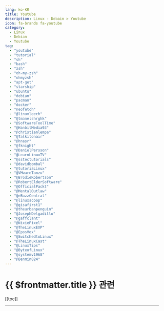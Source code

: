 ```yaml
---
lang: ko-KR
title: Youtube
description: Linux - Debain > Youtube
icon: fa-brands fa-youtube
category:
  - Linux
  - Debian
  - Youtube 
tag: 
  - "youtube"
  - "tutorial"
  - "sh"
  - "bash"
  - "zsh"
  - "oh-my-zsh"
  - "ohmyzsh"
  - "apt-get"
  - "starship"
  - "ubuntu"
  - "debian"
  - "pacman"
  - "docker"
  - "neofetch"
  - "@linuxleech"
  - "@tmanelshrghk"
  - "@SoftwareToolTime"
  - "@HanbitMedia93"
  - "@christianlempa"
  - "@Talkitonair"
  - "@hnasr"
  - "@fknight"
  - "@DanielPersson"
  - "@LearnLinuxTV"
  - "@sstectutorials"
  - "@davidbombal"
  - "@tutoriaLinux"
  - "@VMwareTanzu"
  - "@BrodieRobertson"
  - "@RobertElderSoftware"
  - "@OfficialPackt"
  - "@MentalOutlaw"
  - "@eBuzzCentral"
  - "@linuxscoop"
  - "@gisafirst1"
  - "@theurbanpenguin"
  - "@JosephDelgadillo"
  - "@gaffclant"
  - "@NixiePixel"
  - "@TheLinuxEXP"
  - "@EposVox"
  - "@SwitchedtoLinux"
  - "@TheLinuxCast"
  - "@LinuxTips"
  - "@ByteofLinux"
  - "@systemv1968"
  - "@Benmin824"
---
```


# {{ $frontmatter.title }} 관련

[[toc]]

---

<MyYouTubeItems jsonName="yu-linuxleech" /><!-- Linux Leech -->
<MyYouTubeItems jsonName="yu-tmanelshrghk" /><!-- 스무디tv -->
<MyYouTubeItems jsonName="yu-SoftwareToolTime" /><!-- Software Tool Time -->
<MyYouTubeItems jsonName="yu-HanbitMedia93" /><!-- 한빛미디어 -->
<MyYouTubeItems jsonName="yu-christianlempa" /><!-- Christian Lempa -->
<MyYouTubeItems jsonName="yu-Talkitonair" /><!-- TalkIT -->
<MyYouTubeItems jsonName="yu-hnasr" /><!-- Hussein Nasser -->
<MyYouTubeItems jsonName="yu-fknight" /><!-- ForrestKnight -->
<MyYouTubeItems jsonName="yu-DanielPersson" /><!-- Daniel Persson -->
<MyYouTubeItems jsonName="yu-LearnLinuxTV" /><!-- Learn Linux TV -->
<MyYouTubeItems jsonName="yu-sstectutorials" /><!-- SSTec Tutorials -->
<MyYouTubeItems jsonName="yu-davidbombal" /><!-- David Bombal -->
<MyYouTubeItems jsonName="yu-tutoriaLinux" /><!-- tutoriaLinux -->
<MyYouTubeItems jsonName="yu-VMwareTanzu" /><!-- VMware Tanzu -->
<MyYouTubeItems jsonName="yu-BrodieRobertson" /><!-- Brodie Robertson -->
<MyYouTubeItems jsonName="yu-RobertElderSoftware" /><!-- RobertElderSoftware -->
<MyYouTubeItems jsonName="yu-OfficialPackt" /><!-- Packt -->
<MyYouTubeItems jsonName="yu-MentalOutlaw" /><!-- Mental Outlaw -->
<MyYouTubeItems jsonName="yu-eBuzzCentral" /><!-- eBuzz Central -->
<MyYouTubeItems jsonName="yu-linuxscoop" /><!-- LinuxScoop -->
<MyYouTubeItems jsonName="yu-gisafirst1" /><!-- 기사퍼스트 권우석 -->
<MyYouTubeItems jsonName="yu-theurbanpenguin" /><!-- theurbanpenguin -->
<MyYouTubeItems jsonName="yu-JosephDelgadillo" /><!-- Joseph Delgadillo -->
<MyYouTubeItems jsonName="yu-gaffclant" /><!-- Gaffclant -->
<MyYouTubeItems jsonName="yu-NixiePixel" /><!-- NixieDoesLinux -->
<MyYouTubeItems jsonName="yu-TheLinuxEXP" /><!-- The Linux Experiment -->
<MyYouTubeItems jsonName="yu-EposVox" /><!-- EposVox -->
<MyYouTubeItems jsonName="yu-SwitchedtoLinux" /><!-- Switched to Linux -->
<MyYouTubeItems jsonName="yu-TheLinuxCast" /><!-- The Linux Cast -->
<MyYouTubeItems jsonName="yu-LinuxTips" /><!-- LINUXtips -->
<MyYouTubeItems jsonName="yu-ByteofLinux" /><!-- Byte of Linux -->
<MyYouTubeItems jsonName="yu-systemv1968" /><!-- System V -->
<MyYouTubeItems jsonName="yu-Benmin824" /><!-- 민병욱-Benmin -->
<MyYouTubeItems jsonName="yu-devajae" /><!-- 개발아재 -->
<MyYouTubeItems jsonName="yu-user-so3uf3gz3p" /><!-- 리눅스 읽어주는 남자 -->
<MyYouTubeItems jsonName="yu-posein_linux" /><!-- SungJae Jung -->
<MyYouTubeItems jsonName="yu-AverageLinuxUser" /><!-- Average Linux User -->
<MyYouTubeItems jsonName="yu-dknyou" /><!-- 디케이앤유 / 동국시스템즈 IT 채널 -->
<MyYouTubeItems jsonName="yu-GeeksLesson" /><!-- Geek's Lesson -->
<MyYouTubeItems jsonName="yu-NullByteWHT" /><!-- Null Byte -->
<MyYouTubeItems jsonName="yu-user-gy3ts8hg9t" /><!-- 재즐보프 -->
<MyYouTubeItems jsonName="yu-KeepItTechie" /><!-- KeepItTechie -->
<MyYouTubeItems jsonName="yu-OJTube" /><!-- [오제이 튜브]OJ Tube -->
<MyYouTubeItems jsonName="yu-LinuxTex" /><!-- Linux Tex -->
<MyYouTubeItems jsonName="yu-tabae-learn4274" /><!-- TTABAE-LEARN -->
<MyYouTubeItems jsonName="yu-ithotgi" /><!-- IT핥기 -->
<MyYouTubeItems jsonName="yu-quidsup" /><!-- quidsup -->
<MyYouTubeItems jsonName="yu-NerdOnTheStreet" /><!-- Nerd on the Street -->
<MyYouTubeItems jsonName="yu-AlsGeekLab" /><!-- Al's Geek Lab -->
<MyYouTubeItems jsonName="yu-kskroyaltech" /><!-- Ksk Royal -->
<MyYouTubeItems jsonName="yu-Doriandotslash" /><!-- DorianDotSlash -->
<MyYouTubeItems jsonName="yu-eflinux" /><!-- EF - Linux Made Simple -->
<MyYouTubeItems jsonName="yu-tech_craft" /><!-- Tech Craft -->
<MyYouTubeItems jsonName="yu-Errichto" /><!-- Errichto Algorithms -->
<MyYouTubeItems jsonName="yu-eduittutorials" /><!-- edu it tutorials -->
<MyYouTubeItems jsonName="yu-thiagoleite9489" /><!-- Thiago Leite -->
<MyYouTubeItems jsonName="yu-theepistolatory" /><!-- Georgios Magklaras -->
<MyYouTubeItems jsonName="yu-schezokim" /><!-- Austin Kim -->
<MyYouTubeItems jsonName="yu-CyberGizmo" /><!-- DJ Ware -->
<MyYouTubeItems jsonName="yu-HarveysVE" /><!-- Harvey's Virtual Environment -->
<MyYouTubeItems jsonName="yu-deeplinux2248" /><!-- Deep Linux -->
<MyYouTubeItems jsonName="yu-kingchobo" /><!-- 왕초보 홈페이지만들기 -->
<MyYouTubeItems jsonName="yu-Jims-Garage" /><!-- Jim's Garage -->
<MyYouTubeItems jsonName="yu-wboan" /><!-- W보안넷 : 정보보안 -->
<MyYouTubeItems jsonName="yu-TutorialsPoint_" /><!-- Tutorialspoint -->
<MyYouTubeItems jsonName="yu-MichaelMJD" /><!-- Michael MJD -->
<MyYouTubeItems jsonName="yu-decrazyo" /><!-- decrazyo -->
<MyYouTubeItems jsonName="yu-NoBoilerplate" /><!-- No Boilerplate -->
<MyYouTubeItems jsonName="yu-renerebe" /><!-- Bits inside by René Rebe -->
<MyYouTubeItems jsonName="yu-MoreReneRebe" /><!-- Code Therapy w/ René Rebe -->
<MyYouTubeItems jsonName="yu-Axlefublr" /><!-- Axlefublr (she\\they) -->
<MyYouTubeItems jsonName="yu-how-to-linux." /><!-- How-to-Linux.  -->
<MyYouTubeItems jsonName="yu-Maurice-Gardner" /><!-- Maurice Gardner -->
<MyYouTubeItems jsonName="yu-AndreaBorman" /><!-- Andrea Borman -->
<MyYouTubeItems jsonName="yu-FlyTechVideos" /><!-- FlyTech Videos -->
<MyYouTubeItems jsonName="yu-TitusTechTalk" /><!-- Titus Tech Talk -->
<MyYouTubeItems jsonName="yu-teksyndicate" /><!-- Tek Syndicate -->
<MyYouTubeItems jsonName="yu-michael_tunnell" /><!-- Michael Tunnell -->
<MyYouTubeItems jsonName="yu-TechHut" /><!-- TechHut -->
<MyYouTubeItems jsonName="yu-SavvyNik" /><!-- SavvyNik -->
<MyYouTubeItems jsonName="yu-ProtonPenguin" /><!-- ProtonPenguin -->
<MyYouTubeItems jsonName="yu-Tricknology" /><!-- Tricknology -->
<MyYouTubeItems jsonName="yu-MichaelNROH" /><!-- Michael Horn -->
<MyYouTubeItems jsonName="yu-EverydayLinuxUser" /><!-- Gary Newell -->

<TagLinks />